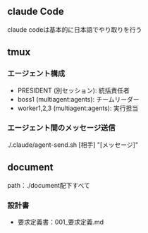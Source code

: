 ## claude Code
claude codeは基本的に日本語でやり取りを行う

## tmux
### エージェント構成
* PRESIDENT (別セッション): 統括責任者
* boss1 (multiagent:agents): チームリーダー
* worker1,2,3 (multiagent:agents): 実行担当

### エージェント間のメッセージ送信
./.claude/agent-send.sh [相手] "[メッセージ]"

## document
path：./document配下すべて
### 設計書
* 要求定義書：001_要求定義.md